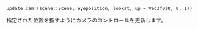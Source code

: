 ```
update_cam!(scene::Scene, eyeposition, lookat, up = Vec3f0(0, 0, 1))
```

指定された位置を指すようにカメラのコントロールを更新します。
